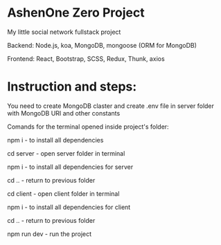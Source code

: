 # AshenOne Zero Project 

My little social network fullstack project

Backend: Node.js, koa, MongoDB, mongoose (ORM for MongoDB)

Frontend: React, Bootstrap, SCSS, Redux, Thunk, axios

# Instruction and steps:

You need to create MongoDB claster and create .env file in server folder with MongoDB URI and other constants

Comands for the terminal opened inside project's folder:

npm i - to install all dependencies

cd server - open server folder in terminal

npm i - to install all dependencies for server

cd .. - return to previous folder

cd client - open client folder in terminal

npm i - to install all dependencies for client

cd .. - return to previous folder

npm run dev - run the project
